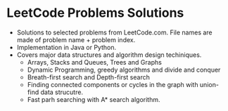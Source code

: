 # LeetCode Problems Solutions
  * Solutions to selected problems from LeetCode.com. File names are made of problem name + problem index.
  * Implementation in Java or Python.
  * Covers major data structures and algorithm design techiniques.
    * Arrays, Stacks and Queues, Trees and Graphs
    * Dynamic Programming, greedy algorithms and divide and conquer
    * Breath-first search and Depth-first search
    * Finding connected components or cycles in the graph with union-find data strucutre. 
    * Fast parh searching with A* search algorithm.
